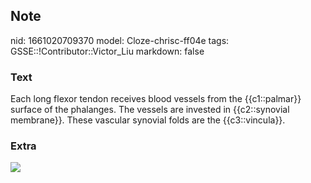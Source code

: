 ## Note
nid: 1661020709370
model: Cloze-chrisc-ff04e
tags: GSSE::!Contributor::Victor_Liu
markdown: false

### Text
Each long flexor tendon receives blood vessels from the {{c1::palmar}} surface of the phalanges. The vessels are invested in {{c2::synovial membrane}}. These vascular synovial folds are the {{c3::vincula}}.

### Extra
<img src="paste-9bc997e0cb3700aaf8b8f1efeda65c1bb09a1c2c.jpg">
